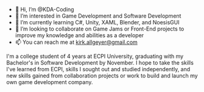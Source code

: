 - 👋 Hi, I’m @KDA-Coding
- 👀 I’m interested in Game Development and Software Development
- 🌱 I’m currently learning C#, Unity, XAML, Blender, and NoesisGUI
- 💞️ I’m looking to collaborate on Game Jams or Front-End projects to improve my knowledge and abilities as a developer
- 📫 You can reach me at kirk.allgeyer@gmail.com

I'm a college student of 4 years at ECPI University, graduating with my Bachelor's in Software Development by November. I hope to take the skills I've learned from ECPI, 
skills I sought out and studied independently, and new skills gained from collaboration projects or work to build and launch my own game development company.
